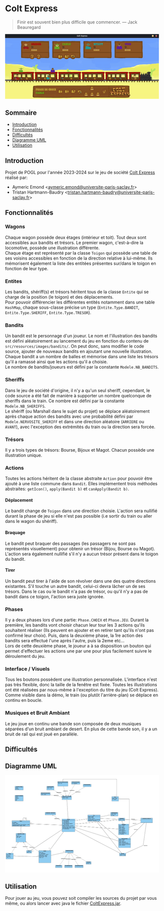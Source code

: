 # Colt Express

> Finir est souvent bien plus difficile que commencer.
— Jack Beauregard

![demo](demo.gif)

## Sommaire

- [Introduction](#introduction)
- [Fonctionnalités](#fonctionnalités)
- [Difficultés](#difficultes)
- [Diagramme UML](#diagramme-uml)
- [Utilisation](#utilisation)

## Introduction
Projet de POGL pour l'année 2023-2024 sur le jeu de société [Colt Express](https://www.ludonaute.fr/en/product/colt-express/)
réalisé par:
- Aymeric Emond <<aymeric.emond@universite-paris-saclay.fr>>
- Tristan Hartmann-Baudry  <<tristan.hartmann-baudry@universite-paris-saclay.fr>>


## Fonctionnalités
### Wagons
Chaque wagon possède deux étages (intérieur et toit). Tout deux sont accessibles
aux bandits et trésors. Le premier wagon, c'est-à-dire la locomotive, possède
une illustration différente.  
Chaque étage est représenté par la classe `Toigon`
qui possède une table de ses voisins accessibles en fonction de la direction relative
à lui-même. Ils mémorisent également la liste des entitées présentes sur/dans le toigon
en fonction de leur type.

### Entites
Les bandits, shériff(s) et trésors héritent tous de la classe `Entite` qui se charge
de la position (le toigon) et des déplacements.  
Pour pouvoir différencier les différentes entités notamment dans une table `HashMap`,
chaque sous-classe précise un type (`Entite.Type.BANDIT`, `Entite.Type.SHERIFF`, `Entite.Type.TRESOR`).  

### Bandits
Un bandit est le personnage d'un joueur. Le nom et l'illustration des bandits est
défini aléatoirement au lancement du jeu en fonction du contenu de `src/resources/images/bandits/`.
On peut donc, sans modifier le code source, ajouter de nouveaux bandits en ajoutant une
nouvelle illustration.  
Chaque bandit a un nombre de balles et mémorise dans une liste les trésors qu'il a ramassé
ainsi que les actions qu'il a choisie.    
Le nombre de bandits/joueurs est défini par la constante `Modele.NB_BANDITS`.

### Sheriffs
Dans le jeu de société d'origine, il n'y a qu'un seul sheriff, cependant, le code
source a été fait de manière à supporter un nombre quelconque de sheriffs dans le train.
Ce nombre est défini par la constante `Modele.NB_SHERIFFS`.  
Le shériff (ou Marshall dans le sujet du projet) se déplace aléatoirement après chaque
action des bandits avec une probabilité défini par `Modele.NERVOSITE_SHERIFF`
et dans une direction aléatoire (`ARRIERE` ou `AVANT`), avec l'exception des extrémités
du train ou la direction sera forcée.

### Trésors
Il y a trois types de trésors: Bourse, Bijoux et Magot. Chacun possède une illustration
unique.

### Actions
Toutes les actions héritent de la classe abstraite `Action` pour pouvoir
être ajouté à une liste commune dans `Bandit`. Elles implémentent trois
méthodes abstraites: `getIcon()`, `apply(Bandit b)` et `canApply(Bandit b)`.
#### Déplacement
Le bandit change de `Toigon` dans une direction choisie. L'action sera nullifié
durant la phase de jeu si elle n'est pas possible (i.e sortir du train ou aller
dans le wagon du shériff).
#### Braquage
Le bandit peut braquer des passages (les passagers ne sont pas représentés visuellement)
pour obtenir un trésor (Bijou, Bourse ou Magot). L'action sera également nullifié s'il
n'y a aucun trésor présent dans le toigon du bandit.
#### Tirer
Un bandit peut tirer à l'aide de son révolver dans une des quatre directions existantes.
S'il touche un autre bandit, celui-ci devra lâcher un de ses trésors.
Dans le cas ou le bandit n'a pas de trésor, ou qu'il n'y a pas de bandit dans ce toigon,
l'action sera juste ignorée.

### Phases
Il y a deux phases lors d'une partie: `Phase.CHOIX` et `Phase.JEU`.
Durant la première, les bandits vont choisir chacun leur tour les 3 actions
qu'ils souhaitent réaliser (Ils peuvent en ajouter et en retirer tant qu'ils
n'ont pas confirmé leur choix).
Puis, dans la deuxième phase, la 1re action des bandits sera effectué l'une après
l'autre, puis la 2eme etc...    
Lors de cette deuxième phase, le joueur a à sa disposition
un bouton qui permet d'effectuer les actions une par une pour plus facilement
suivre le déroulement du jeu.

### Interface / Visuels
Tous les boutons possèdent une illustration personnalisée. L'interface n'est pas
très flexible, donc la taille de la fenêtre est fixée.
Toutes les illustrations ont été réalisées par nous-même à l'exception
du titre du jeu (Colt Express).  
Comme visible dans la démo, le train (ou plutôt l'arrière-plan) se déplace
en continu en boucle.

### Musiques et Bruit Ambiant
Le jeu joue en continu une bande son composée de deux musiques séparées
d'un bruit ambiant de desert. En plus de cette bande son, il y a un bruit de rail
qui est joué en parallèle.

## Difficultés


## Diagramme UML
![diagram](diagram.png)

## Utilisation
Pour jouer au jeu, vous pouvez soit compiler les sources du projet par
vous même, ou alors lancer avec java le fichier [ColtExpress.jar](ColtExpress.jar).
